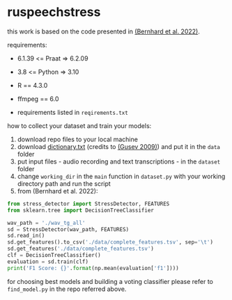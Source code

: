 # ruspeechstress

this work is based on the code presented in [(Bernhard et al. 2022)](https://github.com/vera-bernhard/stress-detector).

requirements:

* 6.1.39 <= Praat => 6.2.09

* 3.8 <= Python => 3.10

* R == 4.3.0

* ffmpeg == 6.0

* requirements listed in `reqirements.txt`

how to collect your dataset and train your models:
1. download repo files to your local machine
2. download [dictionary.txt](https://drive.google.com/file/d/1ADm_03fx4NF9eMQBg4gdWUGoEBZFbH4N/view?usp=sharing) (credits to [(Gusev 2009)](https://github.com/IlyaGusev/russ)) and put it in the ```data``` folder
3. put input files - audio recording and text transcriptions - in the ```dataset``` folder
4. change ```working_dir``` in the ```main``` function in ```dataset.py``` with your working directory path and run the script
5. from (Bernhard et al. 2022):
```python
from stress_detector import StressDetector, FEATURES
from sklearn.tree import DecisionTreeClassifier

wav_path = './wav_tg_all'
sd = StressDetector(wav_path, FEATURES)
sd.read_in()
sd.get_features().to_csv('./data/complete_features.tsv', sep='\t')
sd.get_features('./data/complete_features.tsv')
clf = DecisionTreeClassifier()
evaluation = sd.train(clf)
print('F1 Score: {}'.format(np.mean(evaluation['f1'])))
```
for choosing best models and building a voting classifier please refer to ```find_model.py``` in the repo referred above.
